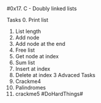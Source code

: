 #0x17. C - Doubly linked lists

Tasks
  0. Print list 
  1. List length 
  2. Add node 
  3. Add node at the end 
  4. Free list 
  5. Get node at index 
  6. Sum list 
  7. Insert at index 
  8. Delete at index 
3 Advaced Tasks
   9. Crackme4 
   10. Palindromes 
   11. crackme5
#DoHardThings#
